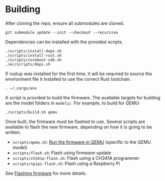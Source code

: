 # Building

After cloning the repo, ensure all submodules are cloned.

```
git submodule update --init --checkout --recursive
```

Dependencies can be installed with the provided scripts.

```
./scripts/install-deps.sh
./scripts/install-rust.sh
./scripts/coreboot-sdk.sh
./ec/scripts/deps.sh
```

If rustup was installed for the first time, it will be required to source the
environment file it installed to use the correct Rust toolchain.

```
. ~/.cargo/env
```

A script is provided to build the firmware. The available targets for building
are the model folders in `models/`. For example, to build for QEMU:

```
./scripts/build.sh qemu
```

Once built, the firmware must be flashed to use. Several scripts are available
to flash the new firmware, depending on how it is going to be written.

- `scripts/qemu.sh`: [Run the firmware in QEMU](./debugging.md#using-qemu) (specific to the QEMU model)
- `scripts/flash.sh`: Flash using firmware-update
- `scripts/ch341a-flash.sh`: Flash using a CH341A programmer
- `scripts/spipi-flash.sh`: Flash using a Raspberry Pi

See [Flashing firmware](./flashing.md) for more details.
